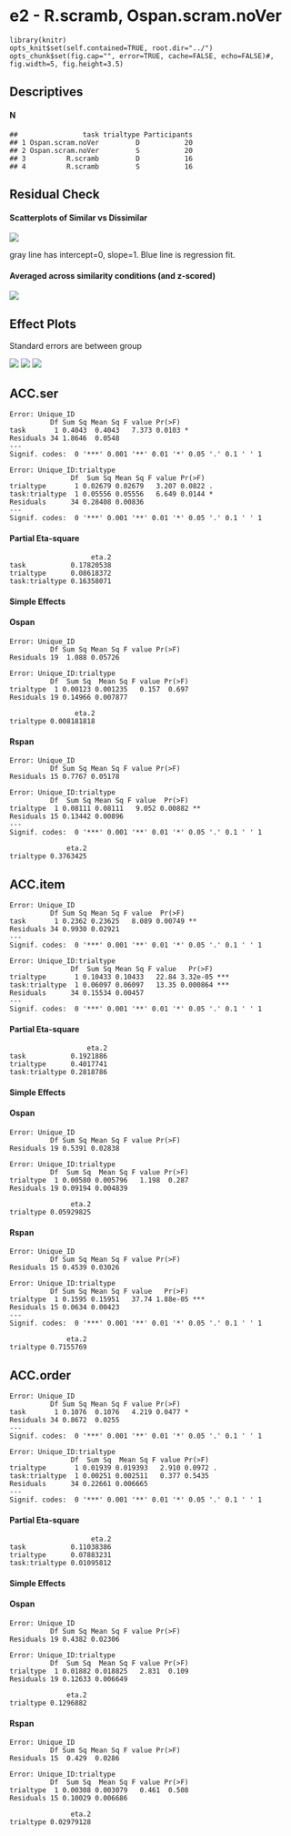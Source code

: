 <!----
Template takes..
conds:  conditions to use (done using mustache syntax)
--->
e2 - R.scramb, Ospan.scram.noVer
================================

    library(knitr)
    opts_knit$set(self.contained=TRUE, root.dir="../")
    opts_chunk$set(fig.cap="", error=TRUE, cache=FALSE, echo=FALSE)#, fig.width=5, fig.height=3.5)

Descriptives
------------

#### N

    ##                task trialtype Participants
    ## 1 Ospan.scram.noVer         D           20
    ## 2 Ospan.scram.noVer         S           20
    ## 3          R.scramb         D           16
    ## 4          R.scramb         S           16

Residual Check
--------------

#### Scatterplots of Similar vs Dissimilar

![](e2_files/figure-markdown_strict/unnamed-chunk-4-1.png)

gray line has intercept=0, slope=1. Blue line is regression fit.

#### Averaged across similarity conditions (and z-scored)

![](e2_files/figure-markdown_strict/unnamed-chunk-5-1.png)

Effect Plots
------------

Standard errors are between group

![](e2_files/figure-markdown_strict/unnamed-chunk-6-1.png)
![](e2_files/figure-markdown_strict/unnamed-chunk-6-2.png)
![](e2_files/figure-markdown_strict/unnamed-chunk-6-3.png)

ACC.ser
-------


    Error: Unique_ID
              Df Sum Sq Mean Sq F value Pr(>F)  
    task       1 0.4043  0.4043   7.373 0.0103 *
    Residuals 34 1.8646  0.0548                 
    ---
    Signif. codes:  0 '***' 0.001 '**' 0.01 '*' 0.05 '.' 0.1 ' ' 1

    Error: Unique_ID:trialtype
                   Df  Sum Sq Mean Sq F value Pr(>F)  
    trialtype       1 0.02679 0.02679   3.207 0.0822 .
    task:trialtype  1 0.05556 0.05556   6.649 0.0144 *
    Residuals      34 0.28408 0.00836                 
    ---
    Signif. codes:  0 '***' 0.001 '**' 0.01 '*' 0.05 '.' 0.1 ' ' 1

#### Partial Eta-square

                        eta.2
    task           0.17820538
    trialtype      0.08618372
    task:trialtype 0.16358071

#### Simple Effects

#### Ospan


    Error: Unique_ID
              Df Sum Sq Mean Sq F value Pr(>F)
    Residuals 19  1.088 0.05726               

    Error: Unique_ID:trialtype
              Df  Sum Sq  Mean Sq F value Pr(>F)
    trialtype  1 0.00123 0.001235   0.157  0.697
    Residuals 19 0.14966 0.007877               

                    eta.2
    trialtype 0.008181818

#### Rspan


    Error: Unique_ID
              Df Sum Sq Mean Sq F value Pr(>F)
    Residuals 15 0.7767 0.05178               

    Error: Unique_ID:trialtype
              Df  Sum Sq Mean Sq F value  Pr(>F)   
    trialtype  1 0.08111 0.08111   9.052 0.00882 **
    Residuals 15 0.13442 0.00896                   
    ---
    Signif. codes:  0 '***' 0.001 '**' 0.01 '*' 0.05 '.' 0.1 ' ' 1

                  eta.2
    trialtype 0.3763425

ACC.item
--------


    Error: Unique_ID
              Df Sum Sq Mean Sq F value  Pr(>F)   
    task       1 0.2362 0.23625   8.089 0.00749 **
    Residuals 34 0.9930 0.02921                   
    ---
    Signif. codes:  0 '***' 0.001 '**' 0.01 '*' 0.05 '.' 0.1 ' ' 1

    Error: Unique_ID:trialtype
                   Df  Sum Sq Mean Sq F value   Pr(>F)    
    trialtype       1 0.10433 0.10433   22.84 3.32e-05 ***
    task:trialtype  1 0.06097 0.06097   13.35 0.000864 ***
    Residuals      34 0.15534 0.00457                     
    ---
    Signif. codes:  0 '***' 0.001 '**' 0.01 '*' 0.05 '.' 0.1 ' ' 1

#### Partial Eta-square

                       eta.2
    task           0.1921886
    trialtype      0.4017741
    task:trialtype 0.2818786

#### Simple Effects

#### Ospan


    Error: Unique_ID
              Df Sum Sq Mean Sq F value Pr(>F)
    Residuals 19 0.5391 0.02838               

    Error: Unique_ID:trialtype
              Df  Sum Sq  Mean Sq F value Pr(>F)
    trialtype  1 0.00580 0.005796   1.198  0.287
    Residuals 19 0.09194 0.004839               

                   eta.2
    trialtype 0.05929825

#### Rspan


    Error: Unique_ID
              Df Sum Sq Mean Sq F value Pr(>F)
    Residuals 15 0.4539 0.03026               

    Error: Unique_ID:trialtype
              Df Sum Sq Mean Sq F value   Pr(>F)    
    trialtype  1 0.1595 0.15951   37.74 1.88e-05 ***
    Residuals 15 0.0634 0.00423                     
    ---
    Signif. codes:  0 '***' 0.001 '**' 0.01 '*' 0.05 '.' 0.1 ' ' 1

                  eta.2
    trialtype 0.7155769

ACC.order
---------


    Error: Unique_ID
              Df Sum Sq Mean Sq F value Pr(>F)  
    task       1 0.1076  0.1076   4.219 0.0477 *
    Residuals 34 0.8672  0.0255                 
    ---
    Signif. codes:  0 '***' 0.001 '**' 0.01 '*' 0.05 '.' 0.1 ' ' 1

    Error: Unique_ID:trialtype
                   Df  Sum Sq  Mean Sq F value Pr(>F)  
    trialtype       1 0.01939 0.019393   2.910 0.0972 .
    task:trialtype  1 0.00251 0.002511   0.377 0.5435  
    Residuals      34 0.22661 0.006665                 
    ---
    Signif. codes:  0 '***' 0.001 '**' 0.01 '*' 0.05 '.' 0.1 ' ' 1

#### Partial Eta-square

                        eta.2
    task           0.11038386
    trialtype      0.07883231
    task:trialtype 0.01095812

#### Simple Effects

#### Ospan


    Error: Unique_ID
              Df Sum Sq Mean Sq F value Pr(>F)
    Residuals 19 0.4382 0.02306               

    Error: Unique_ID:trialtype
              Df  Sum Sq  Mean Sq F value Pr(>F)
    trialtype  1 0.01882 0.018825   2.831  0.109
    Residuals 19 0.12633 0.006649               

                  eta.2
    trialtype 0.1296882

#### Rspan


    Error: Unique_ID
              Df Sum Sq Mean Sq F value Pr(>F)
    Residuals 15  0.429  0.0286               

    Error: Unique_ID:trialtype
              Df  Sum Sq  Mean Sq F value Pr(>F)
    trialtype  1 0.00308 0.003079   0.461  0.508
    Residuals 15 0.10029 0.006686               

                   eta.2
    trialtype 0.02979128
